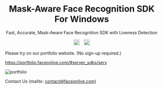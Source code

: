 <h1 align="center">Mask-Aware Face Recognition SDK For Windows</h1>
<p align="center">Fast, Accurate, Mask-Aware Face Recognition SDK with Liveness Detection</p>

<p align="center">
<a href="https://twitter.com/intent/tweet?text=Fast,%20Accurate,%20Mask-Aware%20Face%20Recognition%20SDK%20with%20Liveness%20Detection%0D%0D&url=https://github.com/FaceOnLive/Mask-Aware-Face-Recognition-SDK-Windows%0D%0D&hashtags=facerecognition,livenessdetection,windows,developers"><img src="http://randojs.com/images/tweetShield.svg" alt="Tweet" height="20"/></a>&emsp;<a href="https://t.me/faceonlive"><img src="https://badgen.net/badge/icon/telegram?icon=telegram&label" alt="Telegram" height="20"/></a>
</p>

Please try on our portfolio website. (No sign-up required.)

https://portfolio.faceonlive.com/#server_sdks/serv

![portfolio](https://user-images.githubusercontent.com/91896009/186426527-74ea478b-ac02-4b41-aeb9-a6386f216e4a.gif)

Contact Us (mailto: contact@faceonlive.com)
